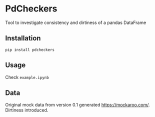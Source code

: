 # PdCheckers

Tool to investigate consistency and dirtiness of a pandas DataFrame

## Installation

```shell
pip install pdcheckers
```

## Usage

Check ```example.ipynb```

## Data

Original mock data from version 0.1 generated https://mockaroo.com/. Dirtiness introduced.